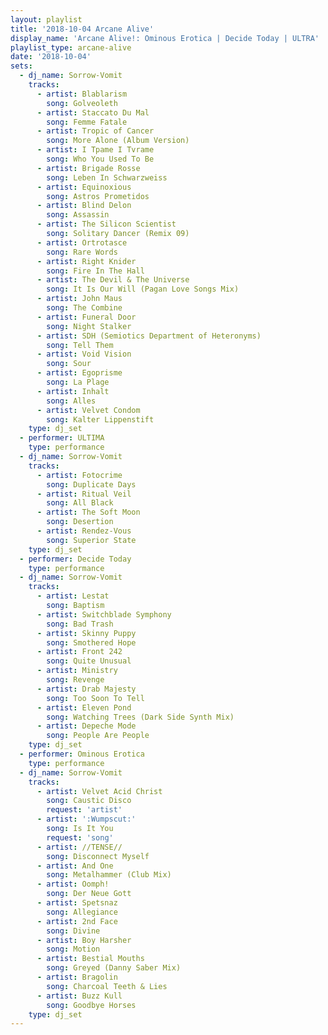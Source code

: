 ```yaml
---
layout: playlist
title: '2018-10-04 Arcane Alive'
display_name: 'Arcane Alive!: Ominous Erotica | Decide Today | ULTRA'
playlist_type: arcane-alive
date: '2018-10-04'
sets:
  - dj_name: Sorrow-Vomit
    tracks:
      - artist: Blablarism
        song: Golveoleth
      - artist: Staccato Du Mal
        song: Femme Fatale
      - artist: Tropic of Cancer
        song: More Alone (Album Version)
      - artist: I Tpame I Tvrame
        song: Who You Used To Be
      - artist: Brigade Rosse
        song: Leben In Schwarzweiss
      - artist: Equinoxious
        song: Astros Prometidos
      - artist: Blind Delon
        song: Assassin
      - artist: The Silicon Scientist
        song: Solitary Dancer (Remix 09)
      - artist: Ortrotasce
        song: Rare Words
      - artist: Right Knider
        song: Fire In The Hall
      - artist: The Devil & The Universe
        song: It Is Our Will (Pagan Love Songs Mix)
      - artist: John Maus
        song: The Combine
      - artist: Funeral Door
        song: Night Stalker
      - artist: SDH (Semiotics Department of Heteronyms)
        song: Tell Them
      - artist: Void Vision
        song: Sour
      - artist: Egoprisme
        song: La Plage
      - artist: Inhalt
        song: Alles
      - artist: Velvet Condom
        song: Kalter Lippenstift
    type: dj_set
  - performer: ULTIMA
    type: performance
  - dj_name: Sorrow-Vomit
    tracks:
      - artist: Fotocrime
        song: Duplicate Days
      - artist: Ritual Veil
        song: All Black
      - artist: The Soft Moon
        song: Desertion
      - artist: Rendez-Vous
        song: Superior State
    type: dj_set
  - performer: Decide Today
    type: performance
  - dj_name: Sorrow-Vomit
    tracks:
      - artist: Lestat
        song: Baptism
      - artist: Switchblade Symphony
        song: Bad Trash
      - artist: Skinny Puppy
        song: Smothered Hope
      - artist: Front 242
        song: Quite Unusual
      - artist: Ministry
        song: Revenge
      - artist: Drab Majesty
        song: Too Soon To Tell
      - artist: Eleven Pond
        song: Watching Trees (Dark Side Synth Mix)
      - artist: Depeche Mode
        song: People Are People
    type: dj_set
  - performer: Ominous Erotica
    type: performance
  - dj_name: Sorrow-Vomit
    tracks:
      - artist: Velvet Acid Christ
        song: Caustic Disco
        request: 'artist'
      - artist: ':Wumpscut:'
        song: Is It You
        request: 'song'
      - artist: //TENSE//
        song: Disconnect Myself
      - artist: And One
        song: Metalhammer (Club Mix)
      - artist: Oomph!
        song: Der Neue Gott
      - artist: Spetsnaz
        song: Allegiance
      - artist: 2nd Face
        song: Divine
      - artist: Boy Harsher
        song: Motion
      - artist: Bestial Mouths
        song: Greyed (Danny Saber Mix)
      - artist: Bragolin
        song: Charcoal Teeth & Lies
      - artist: Buzz Kull
        song: Goodbye Horses
    type: dj_set
---
```

